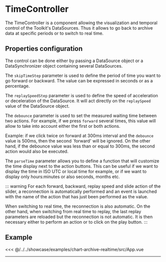 # TimeController

The TimeController is a component allowing the visualization and temporal control of the Toolkit's DataSources.
Thus it allows to go back to archive data at specific periods or to switch to real time.

<DocumentationLoad path="/guide/api/module-osh-vue_TimeController.html"/>

## Properties configuration

The control can be done either by passing a DataSource object or a DataSynchronizer object containing several DataSources. 

The `skipTimeStep` parameter is used to define the period of time you want to go forward or backward. 
The value can be expressed in seconds or as a percentage.

The `replaySpeedStep` parameter is used to define the speed of acceleration or deceleration of the DataSource. 
It will act directly on the `replaySpeed` value of the DataSource object.

The `debounce` parameter is used to set the measured waiting time between two actions.
For example, if we press `forward` several times, this value will allow to take into account either
the first or both actions.

Example: if we click twice on forward at 300ms interval and the `debounce` value is 500ms, 
then the second `forward' will be ignored. On the other hand, if the debounce value was less than or equal to 300ms,
the second action would also be executed.

The `parseTime` parameter allows you to define a function that will customize the time display next to the action buttons. 
This can be useful if we want to display the time in ISO UTC or local time for example, or if we want to display 
only hours:minutes or also seconds, months etc.

::: warning
For each forward, backward, replay speed and slide action of the slider, a reconnection is 
automatically performed and an event is launched with the name of the action that has just been performed as the value.

When switching to real time, the reconnection is also automatic. On the other hand, when switching from real time to
replay, the last replay parameters are reloaded but the reconnection is not automatic.
It is then necessary either to perform an action or to click on the play button.
:::

## Example

<<< @/../../showcase/examples/chart-archive-realtime/src/App.vue

<hr class="demo-hr"/>
<br/><br/>

<Example path="/showcase/chart-archive-realtime.html" style="border:none;width:100%;height: 500px" />

